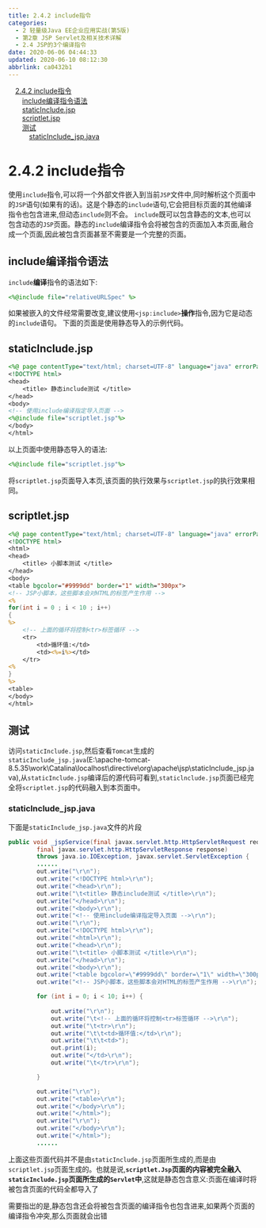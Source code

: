 ```yaml
---
title: 2.4.2 include指令
categories: 
  - 2 轻量级Java EE企业应用实战(第5版)
  - 第2章 JSP Servlet及相关技术详解
  - 2.4 JSP的3个编译指令
date: 2020-06-06 04:44:33
updated: 2020-06-10 08:12:30
abbrlink: ca0432b1
---
```

<div id='my_toc'><a href="/JavaReadingNotes/ca0432b1/#2-4-2-include指令" class="header_1">2.4.2 include指令</a>&nbsp;<br><a href="/JavaReadingNotes/ca0432b1/#include编译指令语法" class="header_2">include编译指令语法</a>&nbsp;<br><a href="/JavaReadingNotes/ca0432b1/#staticInclude-jsp" class="header_2">staticInclude.jsp</a>&nbsp;<br><a href="/JavaReadingNotes/ca0432b1/#scriptlet-jsp" class="header_2">scriptlet.jsp</a>&nbsp;<br><a href="/JavaReadingNotes/ca0432b1/#测试" class="header_2">测试</a>&nbsp;<br><a href="/JavaReadingNotes/ca0432b1/#staticInclude_jsp-java" class="header_3">staticInclude_jsp.java</a>&nbsp;<br></div>
<style>.header_1{margin-left: 1em;}.header_2{margin-left: 2em;}.header_3{margin-left: 3em;}.header_4{margin-left: 4em;}.header_5{margin-left: 5em;}.header_6{margin-left: 6em;}</style>
<!--more-->
<script>if (navigator.platform.search('arm')==-1){document.getElementById('my_toc').style.display = 'none';}var e,p = document.getElementsByTagName('p');while (p.length>0) {e = p[0];e.parentElement.removeChild(e);}</script>

<!--end-->
# 2.4.2 include指令
使用`include`指令,可以将一个外部文件嵌入到当前`JSP`文件中,同时解析这个页面中的`JSP`语句(如果有的话)。这是个静态的`include`语句,它会把目标页面的其他编译指令也包含进来,但动态`include`则不会。
`include`既可以包含静态的文本,也可以包含动态的`JSP`页面。静态的`include`编译指令会将被包含的页面加入本页面,融合成一个页面,因此被包含页面甚至不需要是一个完整的页面。
## include编译指令语法
`include`**编译**指令的语法如下:
```jsp
<%@include file="relativeURLSpec" %>
```
如果被嵌入的文件经常需要改变,建议使用`<jsp:include>`**操作**指令,因为它是动态的`include`语句。
下面的页面是使用静态导入的示例代码。
## staticInclude.jsp
```jsp
<%@ page contentType="text/html; charset=UTF-8" language="java" errorPage="" %>
<!DOCTYPE html>
<head>
    <title> 静态include测试 </title>
</head>
<body>
<!-- 使用include编译指定导入页面 -->
<%@include file="scriptlet.jsp"%>
</body>
</html>
```
以上页面中使用静态导入的语法:
```jsp
<%@include file="scriptlet.jsp"%>
```
将`scriptlet.jsp`页面导入本页,该页面的执行效果与`scriptlet.jsp`的执行效果相同。
## scriptlet.jsp
```jsp
<%@ page contentType="text/html; charset=UTF-8" language="java" errorPage="" %>
<!DOCTYPE html>
<html>
<head>
    <title> 小脚本测试 </title>
</head>
<body>
<table bgcolor="#9999dd" border="1" width="300px">
<!-- JSP小脚本，这些脚本会对HTML的标签产生作用 -->
<%
for(int i = 0 ; i < 10 ; i++)
{
%>
    <!-- 上面的循环将控制<tr>标签循环 -->
    <tr>
        <td>循环值:</td>
        <td><%=i%></td>
    </tr>
<%
}
%>
<table>
</body>
</html>
```
## 测试
访问`staticInclude.jsp`,然后查看`Tomcat`生成的`staticInclude_jsp.java`(E:\apache-tomcat-8.5.35\work\Catalina\localhost\directive\org\apache\jsp\staticInclude_jsp.java),从`staticInclude.jsp`编译后的源代码可看到,`staticlnclude.jsp`页面已经完全将`scriptlet.jsp`的代码融入到本页面中。
### staticInclude_jsp.java
下面是`staticInclude_jsp.java`文件的片段
```java
public void _jspService(final javax.servlet.http.HttpServletRequest request,
        final javax.servlet.http.HttpServletResponse response)
        throws java.io.IOException, javax.servlet.ServletException {
        ......
        out.write("\r\n");
        out.write("<!DOCTYPE html>\r\n");
        out.write("<head>\r\n");
        out.write("\t<title> 静态include测试 </title>\r\n");
        out.write("</head>\r\n");
        out.write("<body>\r\n");
        out.write("<!-- 使用include编译指定导入页面 -->\r\n");
        out.write("\r\n");
        out.write("<!DOCTYPE html>\r\n");
        out.write("<html>\r\n");
        out.write("<head>\r\n");
        out.write("\t<title> 小脚本测试 </title>\r\n");
        out.write("</head>\r\n");
        out.write("<body>\r\n");
        out.write("<table bgcolor=\"#9999dd\" border=\"1\" width=\"300px\">\r\n");
        out.write("<!-- JSP小脚本，这些脚本会对HTML的标签产生作用 -->\r\n");

        for (int i = 0; i < 10; i++) {
            
            out.write("\r\n");
            out.write("\t<!-- 上面的循环将控制<tr>标签循环 -->\r\n");
            out.write("\t<tr>\r\n");
            out.write("\t\t<td>循环值:</td>\r\n");
            out.write("\t\t<td>");
            out.print(i);
            out.write("</td>\r\n");
            out.write("\t</tr>\r\n");

        }

        out.write("\r\n");
        out.write("<table>\r\n");
        out.write("</body>\r\n");
        out.write("</html>");
        out.write("\r\n");
        out.write("</body>\r\n");
        out.write("</html>");
        ......
```
上面这些页面代码并不是由`staticInclude.jsp`页面所生成的,而是由`scriptlet.jsp`页面生成的。也就是说,**`scriptlet.Jsp`页面的内容被完全融入`staticInclude.jsp`页面所生成的`Servlet`中**,这就是静态包含意义:页面在编译时将被包含页面的代码全都导入了

需要指岀的是,静态包含还会将被包含页面的编译指令也包含进来,如果两个页面的编译指令冲突,那么页面就会出错
